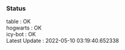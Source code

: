 ### Status


table : OK  
hogwarts : OK  
icy-bot : OK  
Latest Update : 2022-05-10 03:19:40.652338
